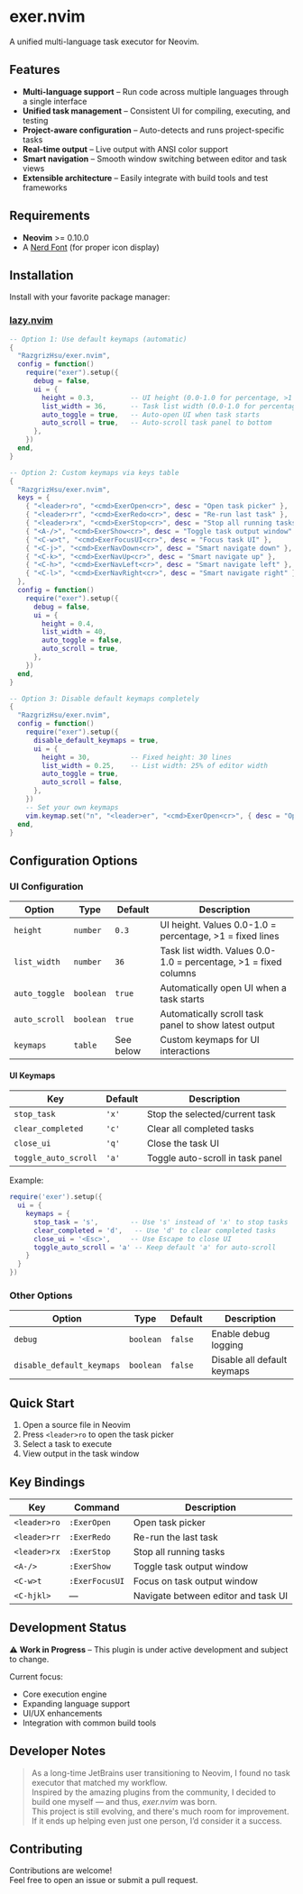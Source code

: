 # exer.nvim

A unified multi-language task executor for Neovim.

## Features

- **Multi-language support** – Run code across multiple languages through a single interface  
- **Unified task management** – Consistent UI for compiling, executing, and testing  
- **Project-aware configuration** – Auto-detects and runs project-specific tasks  
- **Real-time output** – Live output with ANSI color support  
- **Smart navigation** – Smooth window switching between editor and task views  
- **Extensible architecture** – Easily integrate with build tools and test frameworks  

## Requirements

- **Neovim** &gt;= 0.10.0
- A [Nerd Font](https://www.nerdfonts.com/) (for proper icon display)  

## Installation

Install with your favorite package manager:

### [lazy.nvim](https://github.com/folke/lazy.nvim)

```lua
-- Option 1: Use default keymaps (automatic)
{
  "RazgrizHsu/exer.nvim",
  config = function()
    require("exer").setup({
      debug = false,
      ui = {
        height = 0.3,         -- UI height (0.0-1.0 for percentage, >1 for fixed lines)
        list_width = 36,      -- Task list width (0.0-1.0 for percentage, >1 for fixed columns)
        auto_toggle = true,   -- Auto-open UI when task starts
        auto_scroll = true,   -- Auto-scroll task panel to bottom
      },
    })
  end,
}

-- Option 2: Custom keymaps via keys table
{
  "RazgrizHsu/exer.nvim",
  keys = {
    { "<leader>ro", "<cmd>ExerOpen<cr>", desc = "Open task picker" },
    { "<leader>rr", "<cmd>ExerRedo<cr>", desc = "Re-run last task" },
    { "<leader>rx", "<cmd>ExerStop<cr>", desc = "Stop all running tasks" },
    { "<A-/>", "<cmd>ExerShow<cr>", desc = "Toggle task output window" },
    { "<C-w>t", "<cmd>ExerFocusUI<cr>", desc = "Focus task UI" },
    { "<C-j>", "<cmd>ExerNavDown<cr>", desc = "Smart navigate down" },
    { "<C-k>", "<cmd>ExerNavUp<cr>", desc = "Smart navigate up" },
    { "<C-h>", "<cmd>ExerNavLeft<cr>", desc = "Smart navigate left" },
    { "<C-l>", "<cmd>ExerNavRight<cr>", desc = "Smart navigate right" },
  },
  config = function()
    require("exer").setup({
      debug = false,
      ui = {
        height = 0.4,
        list_width = 40,
        auto_toggle = false,
        auto_scroll = true,
      },
    })
  end,
}

-- Option 3: Disable default keymaps completely
{
  "RazgrizHsu/exer.nvim",
  config = function()
    require("exer").setup({
      disable_default_keymaps = true,
      ui = {
        height = 30,          -- Fixed height: 30 lines
        list_width = 0.25,    -- List width: 25% of editor width
        auto_toggle = true,
        auto_scroll = false,
      },
    })
    -- Set your own keymaps
    vim.keymap.set("n", "<leader>er", "<cmd>ExerOpen<cr>", { desc = "Open exer" })
  end,
}
```

## Configuration Options

### UI Configuration

| Option | Type | Default | Description |
|--------|------|---------|-------------|
| `height` | `number` | `0.3` | UI height. Values 0.0-1.0 = percentage, >1 = fixed lines |
| `list_width` | `number` | `36` | Task list width. Values 0.0-1.0 = percentage, >1 = fixed columns |
| `auto_toggle` | `boolean` | `true` | Automatically open UI when a task starts |
| `auto_scroll` | `boolean` | `true` | Automatically scroll task panel to show latest output |
| `keymaps` | `table` | See below | Custom keymaps for UI interactions |

#### UI Keymaps

| Key | Default | Description |
|-----|---------|-------------|
| `stop_task` | `'x'` | Stop the selected/current task |
| `clear_completed` | `'c'` | Clear all completed tasks |
| `close_ui` | `'q'` | Close the task UI |
| `toggle_auto_scroll` | `'a'` | Toggle auto-scroll in task panel |

Example:
```lua
require('exer').setup({
  ui = {
    keymaps = {
      stop_task = 's',        -- Use 's' instead of 'x' to stop tasks
      clear_completed = 'd',   -- Use 'd' to clear completed tasks
      close_ui = '<Esc>',     -- Use Escape to close UI
      toggle_auto_scroll = 'a' -- Keep default 'a' for auto-scroll
    }
  }
})
```

### Other Options

| Option | Type | Default | Description |
|--------|------|---------|-------------|
| `debug` | `boolean` | `false` | Enable debug logging |
| `disable_default_keymaps` | `boolean` | `false` | Disable all default keymaps |

## Quick Start

1. Open a source file in Neovim  
2. Press `<leader>ro` to open the task picker  
3. Select a task to execute  
4. View output in the task window  

## Key Bindings

| Key          | Command              | Description                          |
|--------------|----------------------|--------------------------------------|
| `<leader>ro` | `:ExerOpen`          | Open task picker                     |
| `<leader>rr` | `:ExerRedo`          | Re-run the last task                 |
| `<leader>rx` | `:ExerStop`          | Stop all running tasks               |
| `<A-/>`      | `:ExerShow`          | Toggle task output window            |
| `<C-w>t`     | `:ExerFocusUI`       | Focus on task output window          |
| `<C-hjkl>`   | —                    | Navigate between editor and task UI  |


## Development Status

⚠️ **Work in Progress** – This plugin is under active development and subject to change.

Current focus:
- Core execution engine
- Expanding language support
- UI/UX enhancements
- Integration with common build tools

## Developer Notes

> As a long-time JetBrains user transitioning to Neovim, I found no task executor that matched my workflow.  
> Inspired by the amazing plugins from the community, I decided to build one myself — and thus, *exer.nvim* was born.  
> This project is still evolving, and there's much room for improvement.  
> If it ends up helping even just one person, I’d consider it a success.

## Contributing

Contributions are welcome!  
Feel free to open an issue or submit a pull request.

